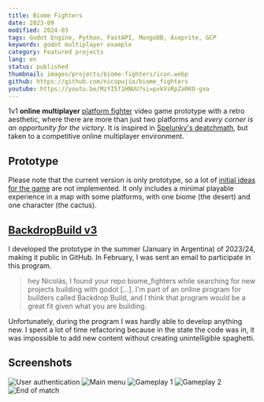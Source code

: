 ```yaml
---
title: Biome Fighters
date: 2023-09
modified: 2024-03
tags: Godot Engine, Python, FastAPI, MongoDB, Aseprite, GCP
keywords: godot multiplayer example
category: Featured projects
lang: en
status: published
thumbnail: images/projects/biome-fighters/icon.webp
github: https://github.com/nicopujia/biome_fighters
youtube: https://youtu.be/MzYI5f1HNUU?si=pvkVsRpZaRKO-gxa
---
```


1v1 **online multiplayer** [platform fighter](https://en.wikipedia.org/wiki/Platform_fighter) video game prototype with a retro aesthetic, where there are more than just two platforms and *every corner is an opportunity for the victory*. It is inspired in [Spelunky's deatchmath](https://spelunky.fandom.com/wiki/Deathmatch_(HD)), but taken to a competitive online multiplayer environment.

## Prototype

Please note that the current version is only prototype, so a lot of [initial ideas for the game](https://github.com/nicopujia/biome_fighters/labels/Enhancement) are not implemented. It only includes a minimal playable experience in a map with some platforms, with one biome (the desert) and one character (the cactus).

## [BackdropBuild v3](https://backdropbuild.com/builds/v3/biome-fighters)

I developed the prototype in the summer (January in Argentina) of 2023/24, making it public in GitHub. In February, I was sent an email to participate in this program.

> hey Nicolás, I found your repo biome_fighters while searching for new projects building with godot [...]. I'm part of an online program for builders called Backdrop Build, and I think that program would be a great fit given what you are building.

Unfortunately, during the program I was hardly able to develop anything new. I spent a lot of time refactoring because in the state the code was in, it was impossible to add new content without creating unintelligible spaghetti.

## Screenshots

![User authentication]({static}/images/projects/biome-fighters/user-authentication.jpg)
![Main menu]({static}/images/projects/biome-fighters/main-menu.jpg)
![Gameplay 1]({static}/images/projects/biome-fighters/gameplay-1.jpg)
![Gameplay 2]({static}/images/projects/biome-fighters/gameplay-2.jpg)
![End of match]({static}/images/projects/biome-fighters/end-of-match.jpg)
